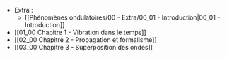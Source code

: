 - Extra :
	- [[Phénomènes ondulatoires/00 - Extra/00_01 - Introduction|00_01 - Introduction]]
- [[01_00 Chapitre 1 - Vibration dans le temps]]
- [[02_00 Chapitre 2 - Propagation et formalisme]]
- [[03_00 Chapitre 3 - Superposition des ondes]]
